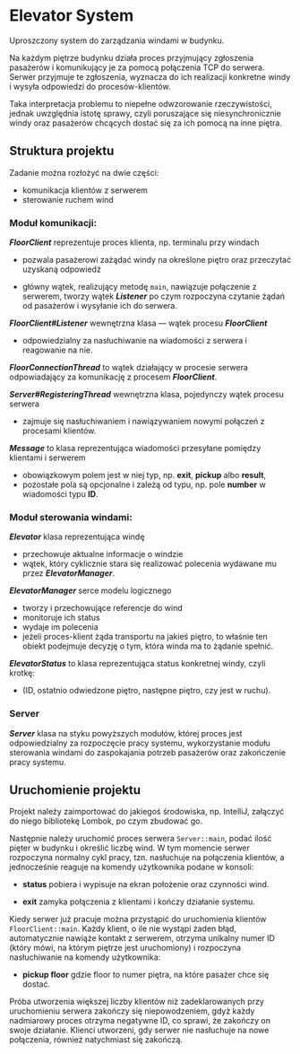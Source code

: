 # Elevator System

Uproszczony system do zarządzania windami w budynku.

Na każdym piętrze budynku działa proces przyjmujący zgłoszenia pasażerów
i komunikujący je za pomocą połączenia TCP do serwera.
Serwer przyjmuje te zgłoszenia, wyznacza do ich realizacji
konkretne windy i wysyła odpowiedzi do procesów-klientów.

Taka interpretacja problemu to niepełne odwzorowanie rzeczywistości,
jednak uwzględnia istotę sprawy, czyli poruszające się niesynchronicznie
windy oraz pasażerów chcących dostać się za ich pomocą na inne piętra.

## Struktura projektu

Zadanie można rozłożyć na dwie części:
* komunikacja klientów z serwerem
* sterowanie ruchem wind

### Moduł komunikacji:

***FloorClient***
reprezentuje proces klienta, np. terminalu przy windach

- pozwala pasażerowi zażądać windy na określone piętro oraz przeczytać
  uzyskaną odpowiedź
  
- główny wątek, realizujący metodę `main`,
  nawiązuje połączenie z serwerem, tworzy wątek ***Listener*** po czym
  rozpoczyna czytanie żądań od pasażerów i wysyłanie ich do serwera.
  
***FloorClient#Listener*** wewnętrzna klasa — wątek procesu ***FloorClient***

- odpowiedzialny za nasłuchiwanie na wiadomości z serwera i reagowanie na nie.
  
***FloorConnectionThread*** to wątek działający w procesie serwera odpowiadający
  za komunikację z procesem ***FloorClient***.
  
***Server#RegisteringThread*** wewnętrzna klasa, pojedynczy wątek procesu serwera

-  zajmuje się nasłuchiwaniem i nawiązywaniem nowymi połączeń z
  procesami klientów.
  
***Message***
to klasa reprezentująca wiadomości przesyłane pomiędzy klientami i serwerem

- obowiązkowym polem jest w niej typ, np. **exit**, **pickup** albo **result**,
- pozostałe pola są opcjonalne i zależą od typu, np. pole **number** w wiadomości typu **ID**.
  
### Moduł sterowania windami:

***Elevator*** klasa reprezentująca windę

- przechowuje aktualne informacje o windzie
- wątek, który cyklicznie stara się realizować polecenia wydawane mu przez
  ***ElevatorManager***.
  
***ElevatorManager*** serce modelu logicznego 

- tworzy i przechowujące referencje do wind
- monitoruje ich status
- wydaje im polecenia
- jeżeli proces-klient żąda transportu na jakieś piętro,
  to właśnie ten obiekt podejmuje decyzję o tym, która winda ma to żądanie spełnić.
  
***ElevatorStatus*** to klasa reprezentująca status konkretnej windy, czyli krotkę:

- (ID, ostatnio odwiedzone piętro, następne piętro, czy jest w ruchu).
  
### Server

***Server*** klasa na styku powyższych modułów, której proces jest
odpowiedzialny za rozpoczęcie pracy systemu, wykorzystanie modułu sterowania
windami do zaspokajania potrzeb pasażerów oraz zakończenie pracy systemu.

## Uruchomienie projektu

Projekt należy zaimportować do jakiegoś środowiska, np. IntelliJ, załączyć
do niego bibliotekę Lombok, po czym zbudować go.

Następnie należy uruchomić proces serwera `Server::main`, podać ilość pięter w budynku i
określić liczbę wind. W tym momencie serwer rozpoczyna normalny cykl pracy,
tzn. nasłuchuje na połączenia klientów, a jednocześnie reaguje na komendy użytkownika
podane w konsoli:

* **status** pobiera i wypisuje na ekran położenie oraz czynności wind.

* **exit** zamyka połączenia z klientami i kończy działanie systemu.

Kiedy serwer już pracuje można przystąpić do uruchomienia klientów `FloorClient::main`.
Każdy klient, o ile nie wystąpi żaden błąd, automatycznie nawiąże kontakt z serwerem,
otrzyma unikalny numer ID (który mówi, na którym piętrze jest uruchomiony)
i rozpoczyna nasłuchiwanie na komendy użytkownika:

* **pickup floor** gdzie floor to numer piętra, na które pasażer chce się dostać.

Próba utworzenia większej liczby klientów niż zadeklarowanych przy uruchomieniu serwera
zakończy się niepowodzeniem, gdyż każdy nadmiarowy proces otrzyma negatywne ID, co sprawi,
że zakończy on swoje działanie. Klienci utworzeni, gdy serwer nie nasłuchuje na nowe
połączenia, również natychmiast się zakończą.
